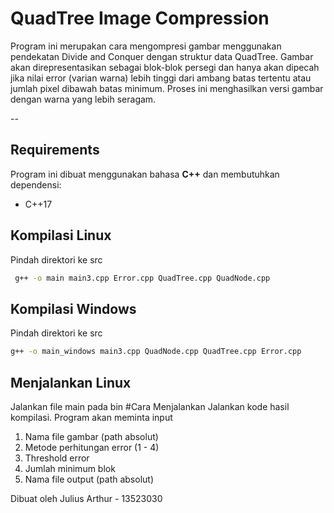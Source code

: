 #  QuadTree Image Compression

Program ini merupakan cara mengompresi gambar menggunakan pendekatan Divide and Conquer dengan struktur data QuadTree. Gambar akan direpresentasikan sebagai blok-blok persegi dan hanya akan dipecah jika nilai error (varian warna) lebih tinggi dari ambang batas tertentu atau jumlah pixel dibawah batas minimum. Proses ini menghasilkan versi gambar dengan warna yang lebih seragam.

--

##  Requirements

Program ini dibuat menggunakan bahasa **C++** dan membutuhkan dependensi:

- C++17

##  Kompilasi Linux
Pindah direktori ke src
```bash
 g++ -o main main3.cpp Error.cpp QuadTree.cpp QuadNode.cpp
```
##  Kompilasi Windows
Pindah direktori ke src
```bash
g++ -o main_windows main3.cpp QuadNode.cpp QuadTree.cpp Error.cpp
```
##  Menjalankan Linux
Jalankan file main pada bin
#Cara Menjalankan
Jalankan kode hasil kompilasi. Program akan meminta input
1. Nama file gambar (path absolut)
2. Metode perhitungan error (1 - 4)
3. Threshold error
4. Jumlah minimum blok
5. Nama file output (path absolut)


Dibuat oleh Julius Arthur - 13523030
